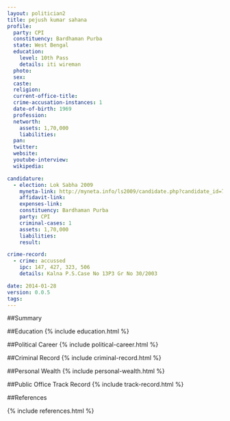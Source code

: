 ```yaml
---
layout: politician2
title: pejush kumar sahana
profile: 
  party: CPI
  constituency: Bardhaman Purba
  state: West Bengal
  education: 
    level: 10th Pass
    details: iti wireman
  photo: 
  sex: 
  caste: 
  religion: 
  current-office-title: 
  crime-accusation-instances: 1
  date-of-birth: 1969
  profession: 
  networth: 
    assets: 1,70,000
    liabilities: 
  pan: 
  twitter: 
  website: 
  youtube-interview: 
  wikipedia: 

candidature: 
  - election: Lok Sabha 2009
    myneta-link: http://myneta.info/ls2009/candidate.php?candidate_id=7412
    affidavit-link: 
    expenses-link: 
    constituency: Bardhaman Purba 
    party: CPI
    criminal-cases: 1
    assets: 1,70,000
    liabilities: 
    result:  

crime-record: 
  - crime: accussed
    ipc: 147, 427, 323, 506
    details: Kalna P.S.Case No 13P3 Gr No 30/2003 

date: 2014-01-28
version: 0.0.5
tags: 
---
```

##Summary


##Education
{% include education.html %}


##Political Career
{% include political-career.html %}


##Criminal Record
{% include criminal-record.html %}


##Personal Wealth
{% include personal-wealth.html %}


##Public Office Track Record
{% include track-record.html %}


##References


{% include references.html %}